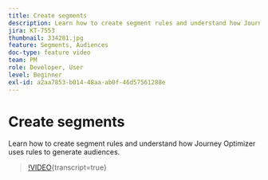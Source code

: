 ```yaml
---
title: Create segments
description: Learn how to create segment rules and understand how Journey Optimizer uses rules to generate audiences.
jira: KT-7553
thumbnail: 334281.jpg
feature: Segments, Audiences
doc-type: feature video
team: PM
role: Developer, User
level: Beginner
exl-id: a2aa7853-b014-48aa-ab0f-46d57561288e
---
```

# Create segments

Learn how to create segment rules and understand how Journey Optimizer uses rules to generate audiences.

>[!VIDEO](https://video.tv.adobe.com/v/334281?quality=12&learn=on){transcript=true}

